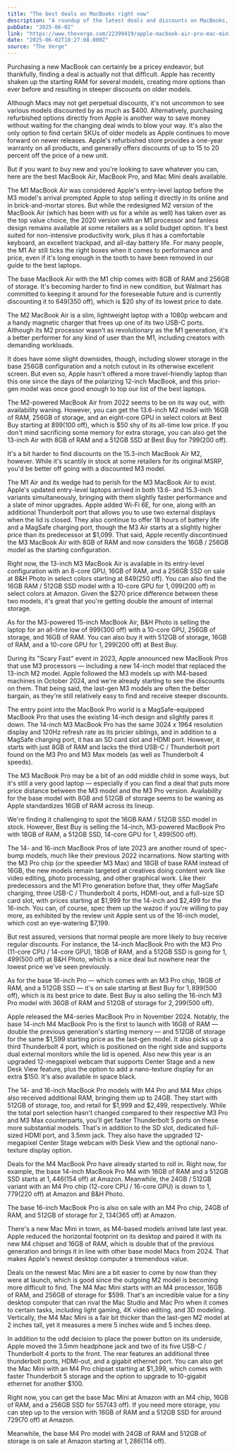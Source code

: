 ```yaml
---
title: "The best deals on MacBooks right now"
description: "A roundup of the latest deals and discounts on MacBooks, including M1, M2, and M3 models."
pubDate: "2025-06-02"
link: "https://www.theverge.com/22399419/apple-macbook-air-pro-mac-mini-imac-deals"
date: "2025-06-02T18:27:08.000Z"
source: "The Verge"
---
```



Purchasing a new MacBook can certainly be a pricey endeavor, but thankfully, finding a deal is actually not that difficult. Apple has recently shaken up the starting RAM for several models, creating more options than ever before and resulting in steeper discounts on older models.

Although Macs may not get perpetual discounts, it's not uncommon to see various models discounted by as much as $400. Alternatively, purchasing refurbished options directly from Apple is another way to save money without waiting for the changing deal winds to blow your way. It's also the only option to find certain SKUs of older models as Apple continues to move forward on newer releases. Apple's refurbished store provides a one-year warranty on all products, and generally offers discounts of up to 15 to 20 percent off the price of a new unit.

But if you want to buy new and you're looking to save whatever you can, here are the best MacBook Air, MacBook Pro, and Mac Mini deals available.

The M1 MacBook Air was considered Apple's entry-level laptop before the M3 model's arrival prompted Apple to stop selling it directly in its online and in brick-and-mortar stores. But while the redesigned M2 version of the MacBook Air (which has been with us for a while as well) has taken over as the top value choice, the 2020 version with an M1 processor and fanless design remains available at some retailers as a solid budget option. It's best suited for non-intensive productivity work, plus it has a comfortable keyboard, an excellent trackpad, and all-day battery life. For many people, the M1 Air still ticks the right boxes when it comes to performance and price, even if it's long enough in the tooth to have been removed in our guide to the best laptops.

The base MacBook Air with the M1 chip comes with 8GB of RAM and 256GB of storage. It's becoming harder to find in new condition, but Walmart has committed to keeping it around for the foreseeable future and is currently discounting it to $649 ($350 off), which is $20 shy of its lowest price to date.

The M2 MacBook Air is a slim, lightweight laptop with a 1080p webcam and a handy magnetic charger that frees up one of its two USB-C ports. Although its M2 processor wasn't as revolutionary as the M1 generation, it's a better performer for any kind of user than the M1, including creators with demanding workloads.

It does have some slight downsides, though, including slower storage in the base 256GB configuration and a notch cutout in its otherwise excellent screen. But even so, Apple hasn't offered a more travel-friendly laptop than this one since the days of the polarizing 12-inch MacBook, and this prior-gen model was once good enough to top our list of the best laptops.

The M2-powered MacBook Air from 2022 seems to be on its way out, with availability waning. However, you can get the 13.6-inch M2 model with 16GB of RAM, 256GB of storage, and an eight-core GPU in select colors at Best Buy starting at $899 ($100 off), which is $50 shy of its all-time low price. If you don't mind sacrificing some memory for extra storage, you can also get the 13-inch Air with 8GB of RAM and a 512GB SSD at Best Buy for $799 ($200 off).

It's a bit harder to find discounts on the 15.3-inch MacBook Air M2, however. While it's scantily in stock at some retailers for its original MSRP, you'd be better off going with a discounted M3 model.

The M1 Air and its wedge had to perish for the M3 MacBook Air to exist. Apple's updated entry-level laptops arrived in both 13.6- and 15.3-inch variants simultaneously, bringing with them slightly faster performance and a slate of minor upgrades. Apple added Wi-Fi 6E, for one, along with an additional Thunderbolt port that allows you to use two external displays when the lid is closed. They also continue to offer 18 hours of battery life and a MagSafe charging port, though the M3 Air starts at a slightly higher price than its predecessor at $1,099. That said, Apple recently discontinued the M3 MacBook Air with 8GB of RAM and now considers the 16GB / 256GB model as the starting configuration.

Right now, the 13-inch M3 MacBook Air is available in its entry-level configuration with an 8-core GPU, 16GB of RAM, and a 256GB SSD on sale at B&amp;H Photo in select colors starting at $849 ($250 off). You can also find the 16GB RAM / 512GB SSD model with a 10-core GPU for $1,099 ($200 off) in select colors at Amazon. Given the $270 price difference between these two models, it's great that you're getting double the amount of internal storage.

As for the M3-powered 15-inch MacBook Air, B&amp;H Photo is selling the laptop for an all-time low of $999 ($300 off) with a 10-core GPU, 256GB of storage, and 16GB of RAM. You can also buy it with 512GB of storage, 16GB of RAM, and a 10-core GPU for $1,299 ($200 off) at Best Buy.

During its "Scary Fast" event in 2023, Apple announced new MacBook Pros that use M3 processors — including a new 14-inch model that replaced the 13-inch M2 model. Apple followed the M3 models up with M4-based machines in October 2024, and we're already starting to see the discounts on them. That being said, the last-gen M3 models are often the better bargain, as they're still relatively easy to find and receive steeper discounts.

The entry point into the MacBook Pro world is a MagSafe-equipped MacBook Pro that uses the existing 14-inch design and slightly pares it down. The 14-inch M3 MacBook Pro has the same 3024 x 1964 resolution display and 120Hz refresh rate as its pricier siblings, and in addition to a MagSafe charging port, it has an SD card slot and HDMI port. However, it starts with just 8GB of RAM and lacks the third USB-C / Thunderbolt port found on the M3 Pro and M3 Max models (as well as Thunderbolt 4 speeds).

The M3 MacBook Pro may be a bit of an odd middle child in some ways, but it's still a very good laptop — especially if you can find a deal that puts more price distance between the M3 model and the M3 Pro version. Availability for the base model with 8GB and 512GB of storage seems to be waning as Apple standardizes 16GB of RAM across its lineup.

We're finding it challenging to spot the 16GB RAM / 512GB SSD model in stock. However, Best Buy is selling the 14-inch, M3-powered MacBook Pro with 18GB of RAM, a 512GB SSD, 14-core GPU for $1,499 ($500 off).

The 14- and 16-inch MacBook Pros of late 2023 are another round of spec-bump models, much like their previous 2022 incarnations. Now starting with the M3 Pro chip (or the speedier M3 Max) and 18GB of base RAM instead of 16GB, the new models remain targeted at creatives doing content work like video editing, photo processing, and other graphical work. Like their predecessors and the M1 Pro generation before that, they offer MagSafe charging, three USB-C / Thunderbolt 4 ports, HDMI-out, and a full-size SD card slot, with prices starting at $1,999 for the 14-inch and $2,499 for the 16-inch. You can, of course, spec them up the wazoo if you're willing to pay more, as exhibited by the review unit Apple sent us of the 16-inch model, which cost an eye-watering $7,199.

But rest assured, versions that normal people are more likely to buy receive regular discounts. For instance, the 14-inch MacBook Pro with the M3 Pro (11-core CPU / 14-core GPU), 18GB of RAM, and a 512GB SSD is going for $1,499 ($500 off) at B&amp;H Photo, which is a nice deal but nowhere near the lowest price we've seen previously.

As for the base 16-inch Pro — which comes with an M3 Pro chip, 18GB of RAM, and a 512GB SSD — it's on sale starting at Best Buy for $1,899 ($500 off), which is its best price to date. Best Buy is also selling the 16-inch M3 Pro model with 36GB of RAM and 512GB of storage for $2,299 ($500 off).

Apple released the M4-series MacBook Pro in November 2024. Notably, the base 14-inch M4 MacBook Pro is the first to launch with 16GB of RAM — double the previous generation's starting memory — and 512GB of storage for the same $1,599 starting price as the last-gen model. It also picks up a third Thunderbolt 4 port, which is positioned on the right side and supports dual external monitors while the lid is opened. Also new this year is an upgraded 12-megapixel webcam that supports Center Stage and a new Desk View feature, plus the option to add a nano-texture display for an extra $150. It's also available in space black.

The 14- and 16-inch MacBook Pro models with M4 Pro and M4 Max chips also received additional RAM, bringing them up to 24GB. They start with 512GB of storage, too, and retail for $1,999 and $2,499, respectively. While the total port selection hasn't changed compared to their respective M3 Pro and M3 Max counterparts, you'll get faster Thunderbolt 5 ports on these more substantial models. That's in addition to the SD slot, dedicated full-sized HDMI port, and 3.5mm jack. They also have the upgraded 12-megapixel Center Stage webcam with Desk View and the optional nano-texture display option.

Deals for the M4 MacBook Pro have already started to roll in. Right now, for example, the base 14-inch MacBook Pro M4 with 16GB of RAM and a 512GB SSD starts at $1,446 ($154 off) at Amazon. Meanwhile, the 24GB / 512GB variant with an M4 Pro chip (12-core CPU / 16-core GPU) is down to $1,779 ($220 off) at Amazon and B&amp;H Photo.

The base 16-inch MacBook Pro is also on sale with an M4 Pro chip, 24GB of RAM, and 512GB of storage for $2,134 ($365 off) at Amazon.

There's a new Mac Mini in town, as M4-based models arrived late last year. Apple reduced the horizontal footprint on its desktop and paired it with its new M4 chipset and 16GB of RAM, which is double that of the previous generation and brings it in line with other base model Macs from 2024. That makes Apple's newest desktop computer a tremendous value.

Deals on the newest Mac Mini are a bit easier to come by now than they were at launch, which is good since the outgoing M2 model is becoming more difficult to find. The M4 Mac Mini starts with an M4 processor, 16GB of RAM, and 256GB of storage for $599. That's an incredible value for a tiny desktop computer that can rival the Mac Studio and Mac Pro when it comes to certain tasks, including light gaming, 4K video editing, and 3D modeling. Vertically, the M4 Mac Mini is a fair bit thicker than the last-gen M2 model at 2 inches tall, yet it measures a mere 5 inches wide and 5 inches deep.

In addition to the odd decision to place the power button on its underside, Apple moved the 3.5mm headphone jack and two of its five USB-C / Thunderbolt 4 ports to the front. The rear features an additional three thunderbolt ports, HDMI-out, and a gigabit ethernet port. You can also get the Mac Mini with an M4 Pro chipset starting at $1,399, which comes with faster Thunderbolt 5 storage and the option to upgrade to 10-gigabit ethernet for another $100.

Right now, you can get the base Mac Mini at Amazon with an M4 chip, 16GB of RAM, and a 256GB SSD for $557 ($43 off). If you need more storage, you can step up to the version with 16GB of RAM and a 512GB SSD for around $729 ($70 off) at Amazon.

Meanwhile, the base M4 Pro model with 24GB of RAM and 512GB of storage is on sale at Amazon starting at $1,286 ($114 off).